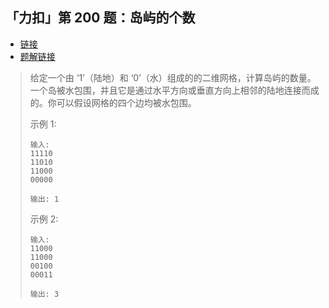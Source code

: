 ## 「力扣」第 200 题：岛屿的个数

- [链接](https://leetcode-cn.com/problems/number-of-islands)
- [题解链接](https://leetcode-cn.com/problems/number-of-islands/solution/dfs-bfs-bing-cha-ji-python-dai-ma-java-dai-ma-by-l/)

> 给定一个由 ‘1’（陆地）和 ‘0’（水）组成的的二维网格，计算岛屿的数量。一个岛被水包围，并且它是通过水平方向或垂直方向上相邻的陆地连接而成的。你可以假设网格的四个边均被水包围。
>
> 示例 1:
>
> ```
> 输入:
> 11110
> 11010
> 11000
> 00000
> 
> 输出: 1
> ```
>
> 示例 2:
>
> ```
> 输入:
> 11000
> 11000
> 00100
> 00011
> 
> 输出: 3
> ```

